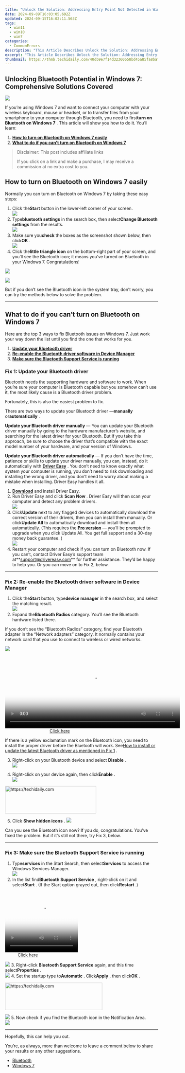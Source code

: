 ```yaml
---
title: "Unlock the Solution: Addressing Entry Point Not Detected in Windows Environments"
date: 2024-09-09T16:03:05.692Z
updated: 2024-09-15T16:02:11.563Z
tags:
  - win11
  - win10
  - win7
categories:
  - CommonErrors
description: "This Article Describes Unlock the Solution: Addressing Entry Point Not Detected in Windows Environments"
excerpt: "This Article Describes Unlock the Solution: Addressing Entry Point Not Detected in Windows Environments"
thumbnail: https://thmb.techidaily.com/40db9e7f14d32360658bd45a85fa8baf591a4c12413f48e4137aa1f90c61fa60.jpg
---
```


## Unlocking Bluetooth Potential in Windows 7: Comprehensive Solutions Covered

![](https://images.drivereasy.com/wp-content/uploads/2018/10/img_5bb5e3b94f346-204x300.png)

 If you’re using Windows 7 and want to connect your computer with your wireless keyboard, mouse or headset, or to transfer files from your smartphone to your computer through Bluetooth, you need to first**turn on Bluetooth on Windows 7** . This article will show you how to do it. You’ll learn:

1. **[How to turn on Bluetooth on Windows 7 easily](#howto)**
2. **[What to do if you can’t turn on Bluetooth on Windows 7](#whattodo)**

>  Disclaimer: This post includes affiliate links
>
>  If you click on a link and make a purchase, I may receive a commission at no extra cost to you.
>

## How to turn on Bluetooth on Windows 7 easily

 Normally you can turn on Bluetooth on Windows 7 by taking these easy steps:

1. Click the**Start** button in the lower-left corner of your screen.  
![](https://images.drivereasy.com/wp-content/uploads/2018/07/img_5b51a8575082e.jpg)
2. Type**bluetooth settings** in the search box, then select**Change Bluetooth settings** from the results.  
![](https://images.drivereasy.com/wp-content/uploads/2018/07/img_5b51aa79eae67.jpg)
3. Make sure you**check** the boxes as the screenshot shown below, then click**OK** .  
![](https://images.drivereasy.com/wp-content/uploads/2018/07/img_5b51aa0665a3a.jpg)
4. Click the**little triangle icon** on the bottom-right part of your screen, and you’ll see the Bluetooth icon; it means you’ve turned on Bluetooth in your Windows 7\. Congratulations!

![](https://images.drivereasy.com/wp-content/uploads/2018/07/img_5b51acf5ddfb0.png)

![](https://images.drivereasy.com/wp-content/uploads/2018/07/TIM图片20180720165237.png)

 But if you don’t see the Bluetooth icon in the system tray, don’t worry, you can try the methods below to solve the problem.

---

## What to do if you can’t turn on Bluetooth on Windows 7

 Here are the top 3 ways to fix Bluetooth issues on Windows 7\. Just work your way down the list until you find the one that works for you.

1. **[Update your Bluetooth driver](#fix1)**
2. **[Re-enable the Bluetooth driver software in Device Manager](#fix2)**
3. **[Make sure the Bluetooth Support Service is running](#fix3)**

### Fix 1: Update your Bluetooth driver

 Bluetooth needs the supporting hardware and software to work. When you’re sure your computer is Bluetooth capable but you somehow can’t use it, the most likely cause is a Bluetooth driver problem.

Fortunately, this is also the easiest problem to fix.

 There are two ways to update your Bluetooth driver —**manually** or**automatically** .

**Update your Bluetooth driver manually** — You can update your Bluetooth driver manually by going to the hardware manufacturer’s website, and searching for the latest driver for your Bluetooth. But if you take this approach, be sure to choose the driver that’s compatible with the exact model number of your hardware, and your version of Windows.

**Update your Bluetooth driver automatically** — If you don’t have the time, patience or skills to update your driver manually, you can, instead, do it automatically with **[Driver Easy](https://tools.techidaily.com/drivereasy/download/)**  . You don’t need to know exactly what system your computer is running, you don’t need to risk downloading and installing the wrong driver, and you don’t need to worry about making a mistake when installing. Driver Easy handles it all.

1. **[Download](https://tools.techidaily.com/drivereasy/download/)**  and install Driver Easy.
2. Run Driver Easy and click **Scan Now** . Driver Easy will then scan your computer and detect any problem drivers.  
![](https://images.drivereasy.com/wp-content/uploads/2018/10/img_5bb6f71081f36.jpg)
3. Click**Update** next to any flagged devices to automatically download the correct version of their drivers, then you can install them manually. Or click**Update All** to automatically download and install them all automatically. (This requires the **[Pro version](https://tools.techidaily.com/drivereasy/download/)**  — you’ll be prompted to upgrade when you click Update All. You get full support and a 30-day money back guarantee. )  
![](https://images.drivereasy.com/wp-content/uploads/2018/10/img_5bb6f7884d30c.jpg)
4. Restart your computer and check if you can turn on Bluetooth now. If you can’t, contact Driver Easy’s support team at**<support@drivereasy.com>** for further assistance. They’d be happy to help you. Or you can move on to Fix 2, below.

---

### Fix 2: Re-enable the Bluetooth driver software in Device Manager

1. Click the**Start** button, type**device manager** in the search box, and select the matching result.  
![](https://images.drivereasy.com/wp-content/uploads/2018/07/img_5b51bb20cbb94.jpg)
2. Expand the**Bluetooth Radios** category. You’ll see the Bluetooth hardware listed there.

 If you don’t see the “Bluetooth Radios” category, find your Bluetooth adapter in the “Network adapters” category. It normally contains your network card that you use to connect to wireless or wired networks.

![](https://images.drivereasy.com/wp-content/uploads/2018/07/img_5b51bc632abfc.jpg)

<!-- affiliate ads begin -->
<span id="1982457">
					<video width="576" height="240" style="cursor:pointer"
           poster="//a.impactradius-go.com/display-clicktoplayimage/1982457.png"
           onclick="if(!this.playClicked){this.play();this.setAttribute('controls',true);this.playClicked=true;}">
	   <source src="//a.impactradius-go.com/display-ad/22993-1982457">
	   <img src="//a.impactradius-go.com/display-clicktoplayimage/1982457.png" style="border: none; height: 100%; width: 100%; object-fit: contain">
	</video>
	<div style="width:360px;text-align:center"><a href="javascript:window.open(decodeURIComponent('https%3A%2F%2Fhomestyler.sjv.io%2Fc%2F5597632%2F1982457%2F22993'), '_blank');void(0);">Click here</a></div>
</span>
<img height="0" width="0" src="https://imp.pxf.io/i/5597632/1982457/22993" style="position:absolute;visibility:hidden;" border="0" />
<!-- affiliate ads end -->

 If there is a yellow exclamation mark on the Bluetooth icon, you need to install the proper driver before the Bluetooth will work. See[How to install or update the latest Bluetooth driver as mentioned in Fix 1](#fix1) .

 3) Right-click on your Bluetooth device and select **Disable** .  
![](https://images.drivereasy.com/wp-content/uploads/2018/07/img_5b553ee3e567e.jpg)

 4) Right-click on your device again, then click**Enable** .  
![](https://images.drivereasy.com/wp-content/uploads/2018/07/img_5b553f4d7ea68.jpg)

<!-- affiliate ads begin -->
<a href="https://wigfever.sjv.io/c/5597632/2005183/22899" target="_top" id="2005183">
  <img src="//a.impactradius-go.com/display-ad/22899-2005183" border="0" alt="https://techidaily.com" width="300" height="90"/>
</a>
<img height="0" width="0" src="https://wigfever.sjv.io/i/5597632/2005183/22899" style="position:absolute;visibility:hidden;" border="0" />
<!-- affiliate ads end -->

 5) Click **Show hidden icons**  .
![](https://images.drivereasy.com/wp-content/uploads/2018/07/TIM图片20180720182550.png)

 Can you see the Bluetooth icon now? If you do, congratulations. You’ve fixed the problem. But if it’s still not there, try Fix 3, below.

---

### Fix 3: Make sure the Bluetooth Support Service is running

1. Type**services** in the Start Search, then select**Services** to access the Windows Services Manager.  
![](https://images.drivereasy.com/wp-content/uploads/2018/10/img_5bb5ec80e4f62.jpg)
2. In the list find**Bluetooth Support Service** , right-click on it and select**Start** . (If the Start option grayed out, then click**Restart** .)  

<!-- affiliate ads begin -->
<span id="1265663">
					<video width="240" height="200" style="cursor:pointer"
           poster="//a.impactradius-go.com/display-clicktoplayimage/1265663.png"
           onclick="if(!this.playClicked){this.play();this.setAttribute('controls',true);this.playClicked=true;}">
	   <source src="//a.impactradius-go.com/display-ad/4482-1265663">
	   <img src="//a.impactradius-go.com/display-clicktoplayimage/1265663.png" style="border: none; height: 100%; width: 100%; object-fit: contain">
	</video>
	<div style="width:150px;text-align:center"><a href="javascript:window.open(decodeURIComponent('https%3A%2F%2Fmartinic.evyy.net%2Fc%2F5597632%2F1265663%2F4482'), '_blank');void(0);">Click here</a></div>
</span>
<img height="0" width="0" src="https://imp.pxf.io/i/5597632/1265663/4482" style="position:absolute;visibility:hidden;" border="0" />
<!-- affiliate ads end -->

![](https://images.drivereasy.com/wp-content/uploads/2018/10/img_5bb5eceb3cad6.jpg)
3. Right-click **Bluetooth Support Service** again, and this time select**Properties** .  
![](https://images.drivereasy.com/wp-content/uploads/2018/10/img_5bb5ed153af78.jpg)
4. Set the startup type to**Automatic** . Click**Apply** , then click**OK** .  

<!-- affiliate ads begin -->
<a href="https://wigfever.sjv.io/c/5597632/2014850/22899" target="_top" id="2014850">
  <img src="//a.impactradius-go.com/display-ad/22899-2014850" border="0" alt="https://techidaily.com" width="320" height="90"/>
</a>
<img height="0" width="0" src="https://wigfever.sjv.io/i/5597632/2014850/22899" style="position:absolute;visibility:hidden;" border="0" />
<!-- affiliate ads end -->

![](https://images.drivereasy.com/wp-content/uploads/2018/10/img_5bb5ed3843575.jpg)
5. Now check if you find the Bluetooth icon in the Notification Area.  
![](https://images.drivereasy.com/wp-content/uploads/2018/07/TIM图片20180720182550.png)

---

Hopefully, this can help you out.

 You’re, as always, more than welcome to leave a comment below to share your results or any other suggestions.

* [Bluetooth](https://store.drivereasy.com/order/cart.php?PRODS=4731822&QTY=1&AFFILIATE=108875)
* [Windows 7](https://tools.techidaily.com/drivereasy/download/)

<ins class="adsbygoogle"
     style="display:block"
     data-ad-format="autorelaxed"
     data-ad-client="ca-pub-7571918770474297"
     data-ad-slot="1223367746"></ins>

<ins class="adsbygoogle"
     style="display:block"
     data-ad-client="ca-pub-7571918770474297"
     data-ad-slot="8358498916"
     data-ad-format="auto"
     data-full-width-responsive="true"></ins>



